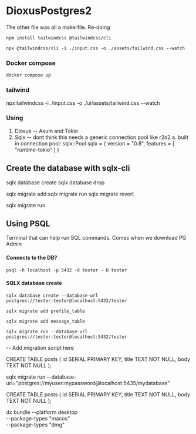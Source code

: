 <!-- @format -->

# DioxusPostgres2

The other file was all a makerfile. Re-doing

```
npm install tailwindcss @tailwindcss/cli
```

```
npx @tailwindcss/cli -i ./input.css -o ./assets/tailwind.css --watch
```

### Docker compose

```
docker compose up
```

<!-- @format -->

### tailwind

npx tailwindcss -i ./input.css -o ./ui/assets/tailwind.css --watch

### Using

1. Dioxus -- Axum and Tokio
2. Sqlx -- dont think this needs a generic connection pool like r2d2
   a. built in connection pool: sqlx::Pool
   sqlx = { version = "0.8", features = [ "runtime-tokio" ] }

## Create the database with sqlx-cli

sqlx database create
sqlx database drop

sqlx migrate add <name>
sqlx migrate run
sqlx migrate revert

sqlx migrate run

## Using PSQL

Terminal that can help run SQL commands. Comes when we download PG Admin

#### Connects to the DB?

```
psql -h localhost -p 5432 -d tester - U tester
```

#### SQLX database create

```
sqlx database create --database-url postgres://tester:tester@localhost:5432/tester
```

```
sqlx migrate add profile_table
```

```
sqlx migrate add message_table
```

```
sqlx migrate run --database-url postgres://tester:tester@localhost:5432/tester
```

-- Add migration script here

CREATE TABLE posts (
id SERIAL PRIMARY KEY,
title TEXT NOT NULL,
body TEXT NOT NULL
);

sqlx migrate run --database-url="postgres://myuser:mypassword@localhost:5435/mydatabase"

CREATE TABLE posts (
id SERIAL PRIMARY KEY,
title TEXT NOT NULL,
body TEXT NOT NULL
);

dx bundle --platform desktop \
 --package-types "macos" \
 --package-types "dmg"
